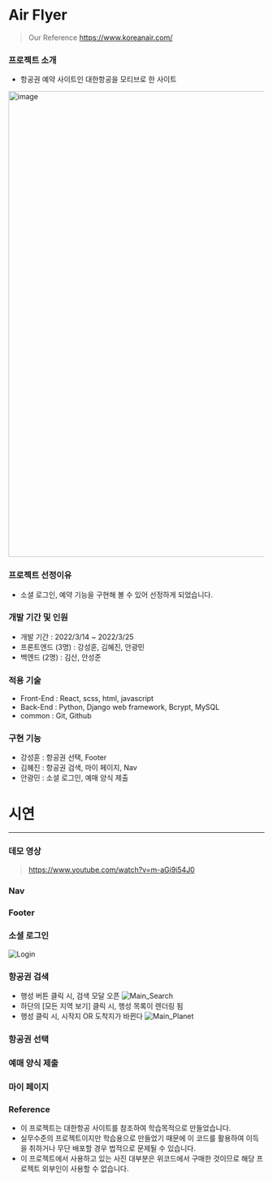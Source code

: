 # Air Flyer

> Our Reference
> https://www.koreanair.com/

### 프로젝트 소개

- 항공권 예약 사이트인 대한항공을 모티브로 한 사이트

<img width="916" alt="image" src="https://user-images.githubusercontent.com/98295004/160068749-64f708a0-4d24-45ff-98d8-9fb26928d871.png">


### 프로젝트 선정이유

- 소셜 로그인, 예약 기능을 구현해 볼 수 있어 선정하게 되었습니다.

### 개발 기간 및 인원

- 개발 기간 : 2022/3/14 ~ 2022/3/25
- 프론트엔드 (3명) : 강성훈, 김혜진, 안광민
- 백엔드 (2명) : 김산, 안성준

### 적용 기술

- Front-End : React, scss, html, javascript
- Back-End : Python, Django web framework, Bcrypt, MySQL
- common : Git, Github

### 구현 기능

- 강성훈 : 항공권 선택, Footer
- 김혜진 : 항공권 검색, 마이 페이지, Nav
- 안광민 : 소셜 로그인, 예매 양식 제출

# 시연
---
### 데모 영상
> https://www.youtube.com/watch?v=m-aGi9i54J0

### Nav

### Footer

### 소셜 로그인

![Login](https://user-images.githubusercontent.com/98295004/160070083-db6055be-9a3e-4d1f-8ca7-28d69bbc210e.gif)

### 항공권 검색
- 행성 버튼 클릭 시, 검색 모달 오픈
![Main_Search](https://user-images.githubusercontent.com/98295004/160070624-b286f37e-e843-4996-9b4f-7c8a4cd1ee57.gif)
- 하단의 [모든 지역 보기] 클릭 시, 행성 목록이 렌더링 됨
- 행성 클릭 시, 시작지 OR 도착지가 바뀐다
![Main_Planet](https://user-images.githubusercontent.com/98295004/160070638-0e2d5d1f-56e8-49fc-91d0-09c0cc4f0a27.gif)

### 항공권 선택

### 예매 양식 제출

### 마이 페이지

### Reference

- 이 프로젝트는 대한항공 사이트를 참조하여 학습목적으로 만들었습니다.
- 실무수준의 프로젝트이지만 학습용으로 만들었기 때문에 이 코드를 활용하여 이득을 취하거나 무단 배포할 경우 법적으로 문제될 수 있습니다.
- 이 프로젝트에서 사용하고 있는 사진 대부분은 위코드에서 구매한 것이므로 해당 프로젝트 외부인이 사용할 수 없습니다.

